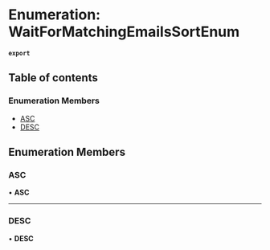 # Enumeration: WaitForMatchingEmailsSortEnum

**`export`**

## Table of contents

### Enumeration Members

- [ASC](WaitForMatchingEmailsSortEnum.md#asc)
- [DESC](WaitForMatchingEmailsSortEnum.md#desc)

## Enumeration Members

### <a id="asc" name="asc"></a> ASC

• **ASC**

___

### <a id="desc" name="desc"></a> DESC

• **DESC**
